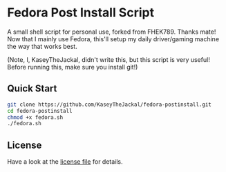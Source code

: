 # Fedora Post Install Script

A small shell script for personal use, forked from FHEK789. Thanks mate!
Now that I mainly use Fedora, this'll setup my daily driver/gaming machine the way that works best.

(Note, I, KaseyTheJackal, didn't write this, but this script is very useful! Before running this, make sure you install git!)

## Quick Start
```bash
git clone https://github.com/KaseyTheJackal/fedora-postinstall.git
cd fedora-postinstall
chmod +x fedora.sh
./fedora.sh
```

## License
Have a look at the [license file](./LICENSE) for details.

